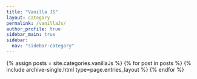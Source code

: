 ```yaml
---
title: "Vanilla JS"
layout: category
permalink: /vanillaJs/
author_profile: true
sidebar_main: true
sidebar:
  nav: "sidebar-category"
---
```


{% assign posts = site.categories.vanillaJs %}
{% for post in posts %} {% include archive-single.html type=page.entries_layout %} {% endfor %}
